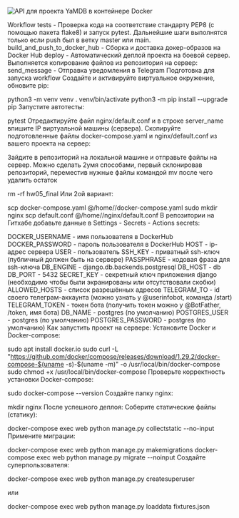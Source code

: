 ![API для проекта YaMDB в контейнере Docker](https://github.com/Kolchan1477/yamdb_final/actions/workflows/yamdb_workflow.yml/badge.svg?event=push)


Workflow
tests - Проверка кода на соответствие стандарту PEP8 (с помощью пакета flake8) и запуск pytest. Дальнейшие шаги выполнятся только если push был в ветку master или main.
build_and_push_to_docker_hub - Сборка и доставка докер-образов на Docker Hub
deploy - Автоматический деплой проекта на боевой сервер. Выполняется копирование файлов из репозитория на сервер:
send_message - Отправка уведомления в Telegram
Подготовка для запуска workflow
Создайте и активируйте виртуальное окружение, обновите pip:

python3 -m venv venv
. venv/bin/activate
python3 -m pip install --upgrade pip
Запустите автотесты:

pytest
Отредактируйте файл nginx/default.conf и в строке server_name впишите IP виртуальной машины (сервера).
Скопируйте подготовленные файлы docker-compose.yaml и nginx/default.conf из вашего проекта на сервер:

Зайдите в репозиторий на локальной машине и отправьте файлы на сервер. Можно сделать 2умя способами, первый склонировав репозиторий, переместив нужные файлы командой mv после чего удалить остаток

rm -rf hw05_final
Или 2ой вариант:

scp docker-compose.yaml <username>@<host>/home/<username>/docker-compose.yaml
sudo mkdir nginx
scp default.conf <username>@<host>/home/<username>/nginx/default.conf
В репозитории на Гитхабе добавьте данные в Settings - Secrets - Actions secrets:

DOCKER_USERNAME - имя пользователя в DockerHub
DOCKER_PASSWORD - пароль пользователя в DockerHub
HOST - ip-адрес сервера
USER - пользователь
SSH_KEY - приватный ssh-ключ (публичный должен быть на сервере)
PASSPHRASE - кодовая фраза для ssh-ключа
DB_ENGINE - django.db.backends.postgresql
DB_HOST - db
DB_PORT - 5432
SECRET_KEY - секретный ключ приложения django (необходимо чтобы были экранированы или отсутствовали скобки)
ALLOWED_HOSTS - список разрешённых адресов
TELEGRAM_TO - id своего телеграм-аккаунта (можно узнать у @userinfobot, команда /start)
TELEGRAM_TOKEN - токен бота (получить токен можно у @BotFather, /token, имя бота)
DB_NAME - postgres (по умолчанию)
POSTGRES_USER - postgres (по умолчанию)
POSTGRES_PASSWORD - postgres (по умолчанию)
Как запустить проект на сервере:
Установите Docker и Docker-compose:

sudo apt install docker.io
sudo curl -L "https://github.com/docker/compose/releases/download/1.29.2/docker-compose-$(uname -s)-$(uname -m)" -o /usr/local/bin/docker-compose
sudo chmod +x /usr/local/bin/docker-compose
Проверьте корректность установки Docker-compose:

sudo  docker-compose --version
Создайте папку nginx:

mkdir nginx
После успешного деплоя:
Соберите статические файлы (статику):

docker-compose exec web python manage.py collectstatic --no-input
Примените миграции:

docker-compose exec web python manage.py makemigrations
docker-compose exec web python manage.py migrate --noinput
Создайте суперпользователя:

docker-compose exec web python manage.py createsuperuser

или

docker-compose exec web python manage.py loaddata fixtures.json
